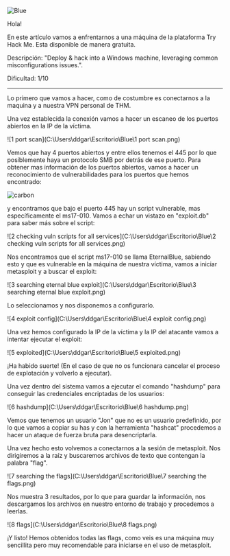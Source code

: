 ![Blue](C:\Users\ddgar\Escritorio\Blue\Blue.png)

Hola!

En este artículo vamos a enfrentarnos a una máquina de la plataforma Try Hack Me. Esta disponible de manera gratuita.

Descripción: "Deploy & hack into a Windows machine, leveraging common misconfigurations issues.".

Dificultad: 1/10

--------------------------------------------------------

Lo primero que vamos a hacer, como de costumbre es conectarnos a la maquina y a nuestra VPN personal de THM.

Una vez establecida la conexión vamos a hacer un escaneo de los puertos abiertos en la IP de la víctima.

![1 port scan](C:\Users\ddgar\Escritorio\Blue\1 port scan.png)

Vemos que hay 4 puertos abiertos y entre ellos tenemos el 445 por lo que posiblemente haya un protocolo SMB por detrás de ese puerto. Para obtener mas información de los puertos abiertos, vamos a hacer un reconocimiento de vulnerabilidades para los puertos que hemos encontrado:

![carbon](C:\Users\ddgar\Escritorio\Blue\carbon.png)

y encontramos que bajo el puerto 445 hay un script vulnerable, mas específicamente el ms17-010. Vamos a echar un vistazo en "exploit.db" para saber más sobre el script:

![2 checking vuln scripts for all services](C:\Users\ddgar\Escritorio\Blue\2 checking vuln scripts for all services.png)

Nos encontramos que el script ms17-010 se llama EternalBlue, sabiendo esto y que es vulnerable en la máquina de nuestra víctima, vamos a iniciar metasploit y a buscar el exploit:

![3 searching eternal blue exploit](C:\Users\ddgar\Escritorio\Blue\3 searching eternal blue exploit.png)

Lo seleccionamos y nos disponemos a configurarlo.

![4 exploit config](C:\Users\ddgar\Escritorio\Blue\4 exploit config.png)

Una vez hemos configurado la IP de la víctima y la IP del atacante vamos a intentar ejecutar el exploit:

![5 exploited](C:\Users\ddgar\Escritorio\Blue\5 exploited.png)

¡Ha habido suerte! (En el caso de que no os funcionara cancelar el proceso de explotación y volverlo a ejecutar).

Una vez dentro del sistema vamos a ejecutar el comando "hashdump" para conseguir las credenciales encriptadas de los usuarios:

![6 hashdump](C:\Users\ddgar\Escritorio\Blue\6 hashdump.png)

Vemos que tenemos un usuario "Jon" que no es un usuario predefinido, por lo que vamos a copiar su has y con la herramienta "hashcat" procedemos a hacer un ataque de fuerza bruta para desencriptarla.

Una vez hecho esto volvemos a conectarnos a la sesión de metasploit. Nos dirigiremos a la raíz y buscaremos archivos de texto que contengan la palabra "flag".

![7 searching the flags](C:\Users\ddgar\Escritorio\Blue\7 searching the flags.png)

Nos muestra 3 resultados, por lo que para guardar la información, nos descargamos los archivos en nuestro entorno de trabajo y procedemos a leerlas.

![8 flags](C:\Users\ddgar\Escritorio\Blue\8 flags.png)

¡Y listo! Hemos obtenidos todas las flags, como veis es una máquina muy sencillita pero muy recomendable para iniciarse en el uso de metasploit.